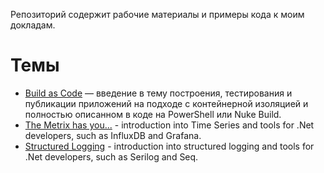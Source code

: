 Репозиторий содержит рабочие материалы и примеры кода к моим докладам.

# Темы

- [Build as Code](BuildAsCode) — введение в тему построения, тестирования и публикации приложений на подходе с контейнерной изоляцией и полностью описанном в коде на PowerShell или Nuke Build.
- [The Metrix has you...](Metrix) - introduction into Time Series and tools for .Net developers, such as InfluxDB and Grafana.
- [Structured Logging](StructuredLogging) - introduction into structured logging and tools for .Net developers, such as Serilog and Seq.
